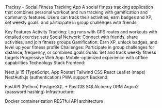 Tracksy - Social Fitness Tracking App
A social fitness tracking application that combines personal workout and run tracking with gamification and community features. Users can track their activities, earn badges and XP, set weekly goals, and participate in group challenges with friends.

Key Features
Activity Tracking: Log runs with GPS routes and workouts with detailed exercise sets
Social Network: Connect with friends, share activities, and join fitness groups
Gamification: Earn XP, unlock badges, and level up your fitness profile
Challenges: Participate in group challenges for distance, frequency, or combined goals
Goals: Set and track weekly fitness targets
Progressive Web App: Mobile-optimized experience with offline capabilities
Technology Stack
Frontend:

Next.js 15 (TypeScript, App Router)
Tailwind CSS
React Leaflet (maps)
NextAuth.js (authentication)
PWA support
Backend:

FastAPI (Python)
PostgreSQL + PostGIS
SQLAlchemy ORM
Argon2 (password hashing)
Infrastructure:

Docker containerization
RESTful API architecture
